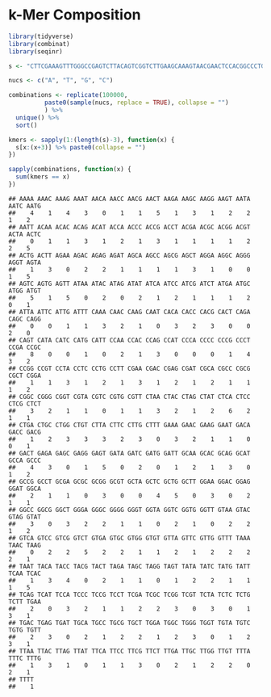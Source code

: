 k-Mer Composition
================

``` r
library(tidyverse)
library(combinat)
library(seqinr)
```

``` r
s <- "CTTCGAAAGTTTGGGCCGAGTCTTACAGTCGGTCTTGAAGCAAAGTAACGAACTCCACGGCCCTGACTACCGAACCAGTTGTGAGTACTCAACTGGGTGAGAGTGCAGTCCCTATTGAGTTTCCGAGACTCACCGGGATTTTCGATCCAGCCTCAGTCCAGTCTTGTGGCCAACTCACCAAATGACGTTGGAATATCCCTGTCTAGCTCACGCAGTACTTAGTAAGAGGTCGCTGCAGCGGGGCAAGGAGATCGGAAAATGTGCTCTATATGCGACTAAAGCTCCTAACTTACACGTAGACTTGCCCGTGTTAAAAACTCGGCTCACATGCTGTCTGCGGCTGGCTGTATACAGTATCTACCTAATACCCTTCAGTTCGCCGCACAAAAGCTGGGAGTTACCGCGGAAATCACAG" %>% strsplit(., "") %>% .[[1]]
```

``` r
nucs <- c("A", "T", "G", "C")

combinations <- replicate(100000, 
          paste0(sample(nucs, replace = TRUE), collapse = "")
          ) %>% 
  unique() %>% 
  sort()
```

``` r
kmers <- sapply(1:(length(s)-3), function(x) {
  s[x:(x+3)] %>% paste0(collapse = "")
})

sapply(combinations, function(x) {
  sum(kmers == x)
})
```

    ## AAAA AAAC AAAG AAAT AACA AACC AACG AACT AAGA AAGC AAGG AAGT AATA AATC AATG 
    ##    4    1    4    3    0    1    1    5    1    3    1    2    2    1    2 
    ## AATT ACAA ACAC ACAG ACAT ACCA ACCC ACCG ACCT ACGA ACGC ACGG ACGT ACTA ACTC 
    ##    0    1    1    3    1    2    1    3    1    1    1    1    2    2    5 
    ## ACTG ACTT AGAA AGAC AGAG AGAT AGCA AGCC AGCG AGCT AGGA AGGC AGGG AGGT AGTA 
    ##    1    3    0    2    2    1    1    1    1    3    1    0    0    1    5 
    ## AGTC AGTG AGTT ATAA ATAC ATAG ATAT ATCA ATCC ATCG ATCT ATGA ATGC ATGG ATGT 
    ##    5    1    5    0    2    0    2    1    2    1    1    1    2    0    1 
    ## ATTA ATTC ATTG ATTT CAAA CAAC CAAG CAAT CACA CACC CACG CACT CAGA CAGC CAGG 
    ##    0    0    1    1    3    2    1    0    3    2    3    0    0    2    0 
    ## CAGT CATA CATC CATG CATT CCAA CCAC CCAG CCAT CCCA CCCC CCCG CCCT CCGA CCGC 
    ##    8    0    0    1    0    2    1    3    0    0    0    1    4    3    2 
    ## CCGG CCGT CCTA CCTC CCTG CCTT CGAA CGAC CGAG CGAT CGCA CGCC CGCG CGCT CGGA 
    ##    1    1    3    1    2    1    3    1    2    1    2    1    1    1    2 
    ## CGGC CGGG CGGT CGTA CGTC CGTG CGTT CTAA CTAC CTAG CTAT CTCA CTCC CTCG CTCT 
    ##    3    2    1    1    0    1    1    3    2    1    2    6    2    1    1 
    ## CTGA CTGC CTGG CTGT CTTA CTTC CTTG CTTT GAAA GAAC GAAG GAAT GACA GACC GACG 
    ##    1    2    3    3    3    2    3    0    3    2    1    1    0    0    1 
    ## GACT GAGA GAGC GAGG GAGT GATA GATC GATG GATT GCAA GCAC GCAG GCAT GCCA GCCC 
    ##    4    3    0    1    5    0    2    0    1    2    1    3    0    1    2 
    ## GCCG GCCT GCGA GCGC GCGG GCGT GCTA GCTC GCTG GCTT GGAA GGAC GGAG GGAT GGCA 
    ##    2    1    1    0    3    0    0    4    5    0    3    0    2    1    1 
    ## GGCC GGCG GGCT GGGA GGGC GGGG GGGT GGTA GGTC GGTG GGTT GTAA GTAC GTAG GTAT 
    ##    3    0    3    2    2    1    1    0    2    1    0    2    2    1    2 
    ## GTCA GTCC GTCG GTCT GTGA GTGC GTGG GTGT GTTA GTTC GTTG GTTT TAAA TAAC TAAG 
    ##    0    2    2    5    2    2    1    1    2    1    2    2    2    2    1 
    ## TAAT TACA TACC TACG TACT TAGA TAGC TAGG TAGT TATA TATC TATG TATT TCAA TCAC 
    ##    1    3    4    0    2    1    1    0    1    2    2    1    1    1    5 
    ## TCAG TCAT TCCA TCCC TCCG TCCT TCGA TCGC TCGG TCGT TCTA TCTC TCTG TCTT TGAA 
    ##    2    0    3    2    1    1    2    2    3    0    3    0    1    3    1 
    ## TGAC TGAG TGAT TGCA TGCC TGCG TGCT TGGA TGGC TGGG TGGT TGTA TGTC TGTG TGTT 
    ##    2    3    0    2    1    2    2    1    2    3    0    1    2    3    1 
    ## TTAA TTAC TTAG TTAT TTCA TTCC TTCG TTCT TTGA TTGC TTGG TTGT TTTA TTTC TTTG 
    ##    1    3    1    0    1    1    3    0    2    1    2    2    0    2    1 
    ## TTTT 
    ##    1
